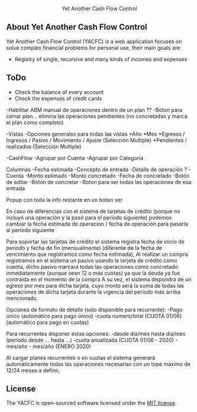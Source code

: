 <p align="center">Yet Another Cash Flow Control</p>


## About Yet Another Cash Flow Control

Yet Another Cash Flow Control (YACFC) is a web application focuses on solve complex financial problems for personal use, their main goals are:

- Registry of single, recursive and many kinds of incomes and expenses


## ToDo
- Check the balance of every account
- Check the expenses of credit cards

-Habilitar ABM manual de operaciones dentro de un plan ??
-Boton para cerrar plan... elimina las operaciones pendientes (no concretadas y marca el plan como completo)


-Vistas
-Opciones generales para todas las vistas
    *Año
    *Mes
    *Egresos / Ingresos / Pasivo / Movimiento / Ajuste (Selección Multiple)
    *Pendientes / realizados (Selección Multiple)

-CashFlow
-Agrupar por Cuenta
-Agrupar por Categoría

Columnas
-Fecha estimada
-Concepto de entrada
-Detalle de operación ?
-Cuenta
-Monto estimado
-Monto concretado
-Fecha de concretado
-Botón de editar
-Boton de concretar
-Boton para ver todas las operaciones de esa entrada

Popup con toda la info restante en un boton ver


En caso de diferencias con el sistema de tarjetas de crédito (porque no incluyó una operación y la pasó para el período siguiente) podemos cambiar la fecha estimada de operacion / fecha de operación para pasarla al período siguiente

Para soportar las tarjetas de crédito el sistema registra fecha de inicio de periodo y fecha de fin (mensualmente) (diferente de la fecha de vencimiento que registramos como fecha estimada), 
Al realizar un compra registramos en el sistema un pasivo usando la tarjeta de crédito como cuenta, dicho pasivo marcará todas las operaciones como concretado inmediatamente (aunque sean 12 o más cuotas) ya que la deuda ya fue contraida en el momento de la compra
A su vez, el sistema dispondrá de un egreso por mes para dicha tarjeta, cuyo monto será la suma de todas las operaciones de dicha tarjeta durante la vigencia del período más arriba mencionado.


Opciones de formato de detalle (sólo disponible para recurrente):
-Pago único  (automático para pago único)
-cuota numero/total (CUOTA 01/06) (automático para pago en cuotas)

Para recurrentes disponer estas opciones:
-desde dia/mes hasta dia/mes (período desde ... hasta ...) 
-cuota anualizada (CUOTA 01/06 - 2020) 
-mes/año - mes/año (ENERO 2020) 


Al cargar planes recurrentes o en cuotas el sistema generará automáticamente todas las operaciones necesarias con un tope máximo de 12/24 meses a definir, 



## License

The YACFC is open-sourced software licensed under the [MIT license](http://opensource.org/licenses/MIT).
